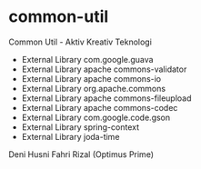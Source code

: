 common-util
===========

Common Util - Aktiv Kreativ Teknologi
- External Library com.google.guava
- External Library apache commons-validator
- External Library apache commons-io
- External Library org.apache.commons
- External Library apache commons-fileupload
- External Library apache commons-codec
- External Library com.google.code.gson
- External Library spring-context
- External Library joda-time


Deni Husni Fahri Rizal (Optimus Prime)

